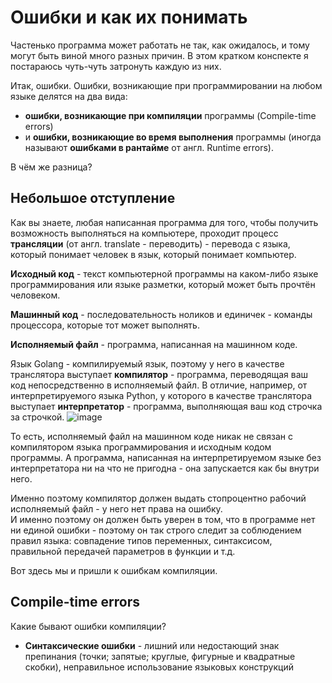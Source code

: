 # Ошибки и как их понимать
Частенько программа может работать не так, как ожидалось, и тому могут быть виной много разных причин.
В этом кратком конспекте я постараюсь чуть-чуть затронуть каждую из них.


Итак, ошибки. 
Ошибки, возникающие при программировании на любом языке делятся на два вида: 
- **ошибки, возникающие при компиляции** программы (Compile-time errors)
- и **ошибки, возникающие во время выполнения** программы (иногда называют **ошибками в рантайме** от англ. Runtime errors).

В чём же разница?

## Небольшое отступление
Как вы знаете, любая написанная программа для того, чтобы получить возможность выполняться на компьютере, 
проходит процесс **трансляции** (от англ. translate - переводить) - перевода с языка, который понимает человек в язык, который понимает компьютер.

**Исходный код** - текст компьютерной программы на каком-либо языке программирования или языке разметки, который может быть прочтён человеком.

**Машинный код** - последовательность ноликов и единичек - команды процессора, которые тот может выполнять.

**Исполняемый файл** - программа, написанная на машинном коде.

Язык Golang - компилируемый язык, поэтому у него в качестве транслятора выступает **компилятор** - программа, переводящая ваш код непосредственно в исполняемый файл. 
В отличие, например, от интерпретируемого языка Python, у которого в качестве транслятора выступает **интерпретатор** - программа, выполняющая ваш код строчка за строчкой.
![image](https://github.com/papashik/elena/assets/96551531/f2465c4e-5507-4af8-b563-594955c2c13d)

То есть, исполняемый файл на машинном коде никак не связан с компилятором языка программирования и исходным кодом программы.
А программа, написанная на интерпретируемом языке без интерпретатора ни на что не пригодна - она запускается как бы внутри него.

Именно поэтому компилятор должен выдать стопроцентно рабочий исполняемый файл - у него нет права на ошибку.<br>
И именно поэтому он должен быть уверен в том, что в программе нет ни единой ошибки - поэтому он так строго следит за соблюдением правил языка: совпадение типов переменных, синтаксисом, правильной передачей параметров в функции и т.д.

Вот здесь мы и пришли к ошибкам компиляции.
## Compile-time errors
Какие бывают ошибки компиляции?
- **Синтаксические ошибки** - лишний или недостающий знак препинания (точки; запятые; круглые, фигурные и квадратные скобки), неправильное использование языковых конструкций
